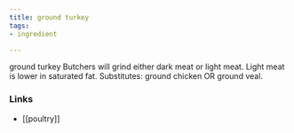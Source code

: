 ```yaml
---
title: ground turkey
tags:
- ingredient

---
```

ground turkey Butchers will grind either dark meat or light meat. Light meat is lower in saturated fat. Substitutes: ground chicken OR ground veal.

### Links

* [[poultry]]
